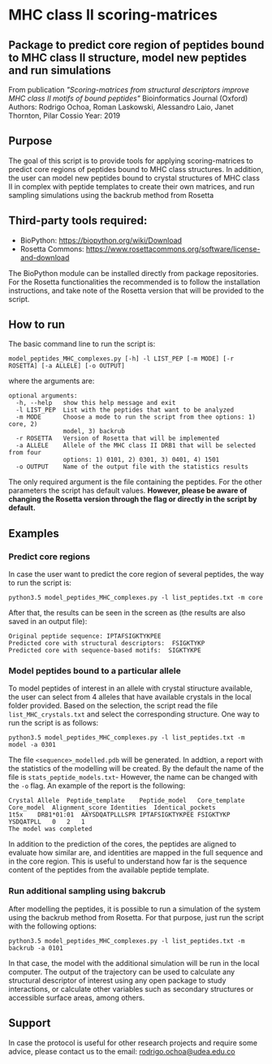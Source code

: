 # MHC class II scoring-matrices

## Package to predict core region of peptides bound to MHC class II structure, model new peptides and run simulations

From publication *"Scoring-matrices from structural descriptors improve MHC class II motifs of bound peptides"*
Bioinformatics Journal (Oxford)
Authors: Rodrigo Ochoa, Roman Laskowski, Alessandro Laio, Janet Thornton, Pilar Cossio
Year: 2019

## Purpose

The goal of this script is to provide tools for applying scoring-matrices to predict core regions of peptides bound to MHC class structures. In addition, the user can model new peptides bound to crystal structures of MHC class II in complex with peptide templates to create their own matrices, and run sampling simulations using the backrub method from Rosetta

## Third-party tools required:

- BioPython: https://biopython.org/wiki/Download
- Rosetta Commons: https://www.rosettacommons.org/software/license-and-download

The BioPython module can be installed directly from package repositories. For the Rosetta functionalities the recommended is to follow the installation instructions, and take note of the Rosetta version that will be provided to the script.

## How to run

The basic command line to run the script is:

`model_peptides_MHC_complexes.py [-h] -l LIST_PEP [-m MODE] [-r ROSETTA]
                                       [-a ALLELE] [-o OUTPUT]`
                                       
where the arguments are:

```
optional arguments:
  -h, --help   show this help message and exit
  -l LIST_PEP  List with the peptides that want to be analyzed
  -m MODE      Choose a mode to run the script from thee options: 1) core, 2)
               model, 3) backrub
  -r ROSETTA   Version of Rosetta that will be implemented
  -a ALLELE    Allele of the MHC class II DRB1 that will be selected from four
               options: 1) 0101, 2) 0301, 3) 0401, 4) 1501
  -o OUTPUT    Name of the output file with the statistics results
 ```
The only required argument is the file containing the peptides. For the other parameters the script has default values. **However, please be aware of changing the Rosetta version through the flag or directly in the script by default.**

## Examples

### Predict core regions

In case the user want to predict the core region of several peptides, the way to run the script is:

`python3.5 model_peptides_MHC_complexes.py -l list_peptides.txt -m core`

After that, the results can be seen in the screen as (the results are also saved in an output file):
```
Original peptide sequence: IPTAFSIGKTYKPEE
Predicted core with structural descriptors:  FSIGKTYKP
Predicted core with sequence-based motifs:  SIGKTYKPE
```

### Model peptides bound to a particular allele

To model peptides of interest in an allele with crystal stiructure available, the user can select from 4 alleles that have available crystals in the local folder provided. Based on the selection, the script read the file `list_MHC_crystals.txt` and select the corresponding structure. One way to run the script is as follows:

`python3.5 model_peptides_MHC_complexes.py -l list_peptides.txt -m model -a 0301`

The file `<sequence>_modelled.pdb` will be generated. In addtion, a report with the statistics of the modelling will be created. By the default the name of the file is `stats_peptide_models.txt`- However, the name can be changed with the `-o` flag. An example of the report is the following:

```
Crystal	Allele	Peptide_template	Peptide_model	Core_template	Core_model	Alignment_score	Identities	Identical_pockets
1t5x	DRB1*01:01	AAYSDQATPLLLSPR	IPTAFSIGKTYKPEE	FSIGKTYKP	YSDQATPLL	0	2	1
The model was completed
```
In addition to the prediction of the cores, the peptides are aligned to evaluate how similar are, and identities are mapped in the full sequence and in the core region. This is useful to understand how far is the sequence content of the peptides from the available peptide template.

### Run additional sampling using bakcrub

After modelling the peptides, it is possible to run a simulation of the system using the backrub method from Rosetta. For that purpose, just run the script with the following options:

`python3.5 model_peptides_MHC_complexes.py -l list_peptides.txt -m backrub -a 0101`

In that case, the model with the additional simulation will be run in the local computer. The output of the trajectory can be used to calculate any structural descriptor of interest using any open package to study interactions, or calculate other variables such as secondary structures or accessible surface areas, among others.

## Support

In case the protocol is useful for other research projects and require some advice, please contact us to the email: rodrigo.ochoa@udea.edu.co
